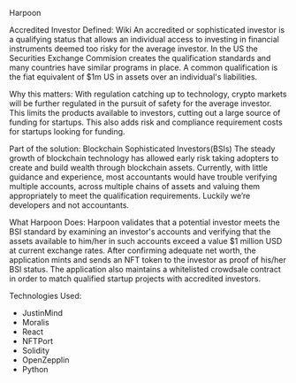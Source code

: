 Harpoon

Accredited Investor Defined: Wiki
An accredited or sophisticated investor is a qualifying status that allows an individual access to investing in financial instruments deemed too risky for the average investor. In the US the Securities Exchange Commision creates the qualification standards and many countries have similar programs in place. A common qualification is the fiat equivalent of $1m US in assets over an individual's liabilities.

Why this matters:
With regulation catching up to technology, crypto markets will be further regulated in the pursuit of safety for the average investor. This limits the products available to investors, cutting out a large source of funding for startups. This also adds risk and compliance requirement costs for startups looking for funding.

Part of the solution: Blockchain Sophisticated Investors(BSIs)
The steady growth of blockchain technology has allowed early risk taking adopters to create and build wealth through blockchain assets. Currently, with little guidance and experience, most accountants would have trouble verifying multiple accounts, across multiple chains of assets and valuing them appropriately to meet the qualification requirements. Luckily we’re developers and not accountants.

What Harpoon Does:
Harpoon validates that a potential investor meets the BSI standard by examining an investor's accounts and verifying that the assets available to him/her in such accounts exceed
a value $1 million USD at current exchange rates. After confirming adequate net worth, the application mints and sends an NFT token to the investor as proof of his/her BSI status. The application also maintains a whitelisted crowdsale contract in order to match qualified startup projects with accredited investors.

Technologies Used:
- JustinMind
- Moralis
- React
- NFTPort
- Solidity
- OpenZepplin
- Python
